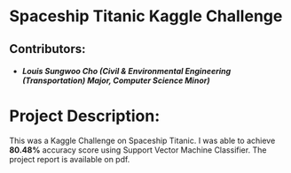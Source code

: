 # Spaceship Titanic Kaggle Challenge
## Contributors:

- ##### Louis Sungwoo Cho (Civil & Environmental Engineering (Transportation) Major, Computer Science Minor)
# Project Description:
This was a Kaggle Challenge on Spaceship Titanic. I was able to achieve **80.48%** accuracy score using Support Vector Machine Classifier. The project report is available on pdf.

